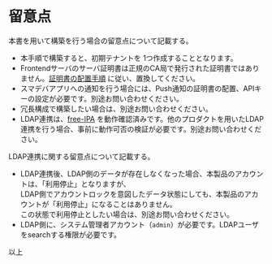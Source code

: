 留意点
===

本書を用いて構築を行う場合の留意点について記載する。

* 本手順で構築すると、初期テナントを 1つ作成することとなります。
* Frontendサーバのサーバ証明書は正規のCA局で発行された証明書ではありません。[証明書の配置手順](./14.replace_cert.md) に従い、置換してください。
* スマデバアプリへの通知を行う場合には、Push通知の証明書の配置、APIキーの設定が必要です。別途お問い合わせください。
* 冗長構成で構築したい場合は、別途お問い合わせください。
* LDAP連携は、[free-IPA](https://www.freeipa.org/page/Main_Page) を動作確認済みです。他のプロダクトを用いたLDAP連携を行う場合、事前に動作可否の検証が必要です。別途お問い合わせください。


LDAP連携に関する留意点について記載する。

* LDAP連携後、LDAP側のデータが存在しなくなった場合、本製品のアカウントは、「利用停止」となりますが、  
LDAP側でアカウントロックを意図したデータ状態にしても、本製品のアカウントが「利用停止」になることはありません。  
この状態で利用停止としたい場合は、別途お問い合わせください。
* LDAP側に、システム管理者アカウント（`admin`）が必要です。LDAPユーザをsearchする権限が必要です。

以上

